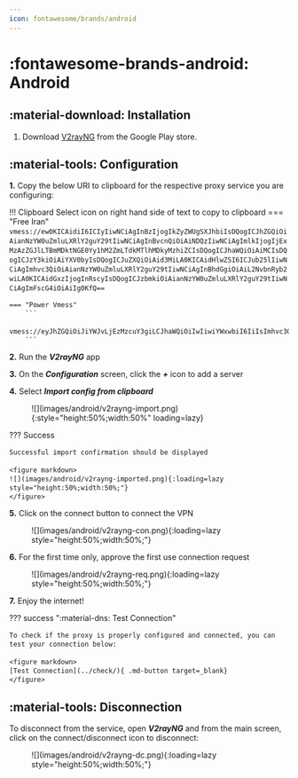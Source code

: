 ```yaml
---
icon: fontawesome/brands/android
---
```


# :fontawesome-brands-android: Android

## :material-download: Installation

1. Download [V2rayNG](https://play.google.com/store/apps/details?id=com.v2ray.ang) from the Google Play store.

## :material-tools: Configuration
**1.** Copy the below URI to clipboard for the respective proxy service you are configuring:
   
!!! Clipboard
    Select icon on right hand side of text to copy to clipboard
    === "Free Iran"
        ```
        vmess://ew0KICAidiI6ICIyIiwNCiAgInBzIjogIkZyZWUgSXJhbiIsDQogICJhZGQiOiAianNzYW0uZmluLXRlY2guY29tIiwNCiAgInBvcnQiOiAiNDQzIiwNCiAgImlkIjogIjExMzAzZGJlLTBmMDktNGE0Yy1hM2ZmLTdkMTlhMDkyMzhiZCIsDQogICJhaWQiOiAiMCIsDQogICJzY3kiOiAiYXV0byIsDQogICJuZXQiOiAid3MiLA0KICAidHlwZSI6ICJub25lIiwNCiAgImhvc3QiOiAianNzYW0uZmluLXRlY2guY29tIiwNCiAgInBhdGgiOiAiL2NvbnRyb2wiLA0KICAidGxzIjogInRscyIsDQogICJzbmkiOiAianNzYW0uZmluLXRlY2guY29tIiwNCiAgImFscG4iOiAiIg0KfQ==
        ```

    === "Power Vmess"
        ```
        vmess://eyJhZGQiOiJiYWJvLjEzMzcuY3giLCJhaWQiOiIwIiwiYWxwbiI6IiIsImhvc3QiOiJiYWJvLjEzMzcuY3giLCJpZCI6ImVjNjFkNzQxLWQ5NWQtNGM2Ni1iMzU2LTBlZDg5NzgzMTllOSIsIm5ldCI6IndzIiwicGF0aCI6Ii9jb250cm9sLyIsInBvcnQiOiI0NDMiLCJwcyI6IlBvd2VyLVZNRVNTIiwic2N5IjoiYXV0byIsInNuaSI6ImJhYm8uMTMzNy5jeCIsInRscyI6InRscyIsInR5cGUiOiIiLCJ2IjoiMiJ9
        ```

**2.** Run the ***V2rayNG*** app

**3.** On the ***Configuration*** screen, click the ***+*** icon to add a server

**4.** Select ***Import config from clipboard***

<figure markdown>
![](images/android/v2rayng-import.png){:style="height:50%;width:50%" loading=lazy}
</figure>

??? Success

    Successful import confirmation should be displayed

    <figure markdown>
    ![](images/android/v2rayng-imported.png){:loading=lazy style="height:50%;width:50%;"}
    </figure>

**5.** Click on the connect button to connect the VPN

<figure markdown>
![](images/android/v2rayng-con.png){:loading=lazy style="height:50%;width:50%;"}
</figure>

**6.** For the first time only, approve the first use connection request

<figure markdown>
![](images/android/v2rayng-req.png){:loading=lazy style="height:50%;width:50%;"}
</figure>

**7.** Enjoy the internet!

??? success ":material-dns: Test Connection"

    To check if the proxy is properly configured and connected, you can test your connection below:

    <figure markdown>
    [Test Connection](../check/){ .md-button target=_blank}
    </figure>


## :material-tools: Disconnection

To disconnect from the service, open ***V2rayNG*** and from the main screen, click on the connect/disconnect icon to disconnect:

<figure markdown>
![](images/android/v2rayng-dc.png){:loading=lazy style="height:50%;width:50%;"}
</figure>
